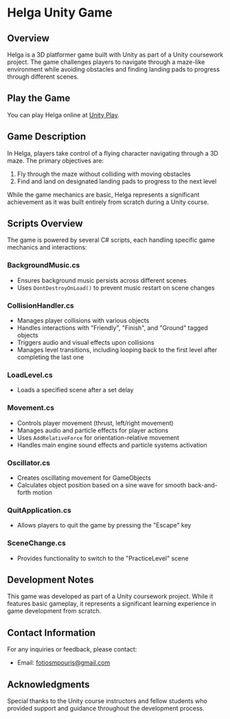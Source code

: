 # Helga Unity Game

## Overview
Helga is a 3D platformer game built with Unity as part of a Unity coursework project. The game challenges players to navigate through a maze-like environment while avoiding obstacles and finding landing pads to progress through different scenes.

## Play the Game
You can play Helga online at [Unity Play](https://play.unity.com/en/games/7299c9bd-3086-4eb0-b5e5-5b32bac6df44/helga).

## Game Description
In Helga, players take control of a flying character navigating through a 3D maze. The primary objectives are:
1. Fly through the maze without colliding with moving obstacles
2. Find and land on designated landing pads to progress to the next level

While the game mechanics are basic, Helga represents a significant achievement as it was built entirely from scratch during a Unity course.

## Scripts Overview
The game is powered by several C# scripts, each handling specific game mechanics and interactions:

### BackgroundMusic.cs
- Ensures background music persists across different scenes
- Uses `DontDestroyOnLoad()` to prevent music restart on scene changes

### CollisionHandler.cs
- Manages player collisions with various objects
- Handles interactions with "Friendly", "Finish", and "Ground" tagged objects
- Triggers audio and visual effects upon collisions
- Manages level transitions, including looping back to the first level after completing the last one

### LoadLevel.cs
- Loads a specified scene after a set delay

### Movement.cs
- Controls player movement (thrust, left/right movement)
- Manages audio and particle effects for player actions
- Uses `AddRelativeForce` for orientation-relative movement
- Handles main engine sound effects and particle systems activation

### Oscillator.cs
- Creates oscillating movement for GameObjects
- Calculates object position based on a sine wave for smooth back-and-forth motion

### QuitApplication.cs
- Allows players to quit the game by pressing the "Escape" key

### SceneChange.cs
- Provides functionality to switch to the "PracticeLevel" scene

## Development Notes
This game was developed as part of a Unity coursework project. While it features basic gameplay, it represents a significant learning experience in game development from scratch.

## Contact Information
For any inquiries or feedback, please contact:
- Email: fotiosmpouris@gmail.com

## Acknowledgments
Special thanks to the Unity course instructors and fellow students who provided support and guidance throughout the development process.
